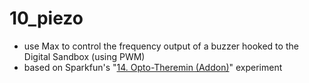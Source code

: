 # 10_piezo
- use Max to control the frequency output of a buzzer hooked to the Digital Sandbox (using PWM)
- based on Sparkfun's "[14. Opto-Theremin (Addon)](https://learn.sparkfun.com/tutorials/digital-sandbox-arduino-companion/14-opto-theremin-addon)" experiment
